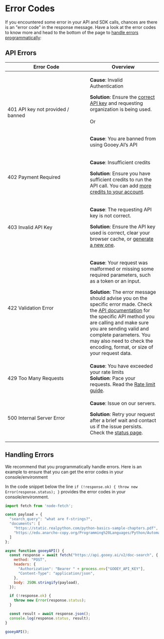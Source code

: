 # Error Codes

If you encountered some error in your API and SDK calls, chances are there is an "error code" in the response message. Have a look at the error codes to know more and head to the bottom of the page to [handle errors programmatically](error-codes.md#handling-errors):

## API Errors

<table><thead><tr><th width="254">Error Code</th><th>Overview</th></tr></thead><tbody><tr><td>401 API key not provided / banned</td><td><p><strong>Cause</strong>: Invalid Authentication</p><p><strong>Solution</strong>: Ensure the <a href="https://gooey.ai/account/api-keys/">correct API key</a> and requesting organization is being used.<br><br>Or </p><p><br><strong>Cause</strong>: You are banned from using Gooey.AI’s API</p></td></tr><tr><td>402 Payment Required</td><td><p><strong>Cause</strong>: Insufficient credits</p><p><strong>Solution</strong>: Ensure you have sufficient credits to run the API call. You can add <a href="https://gooey.ai/account/">more credits to your account</a>.</p></td></tr><tr><td>403 Invalid API Key </td><td><p><strong>Cause</strong>: The requesting API key is not correct.</p><p><strong>Solution</strong>: Ensure the API key used is correct, clear your browser cache, or <a href="https://gooey.ai/account/api-keys/">generate a new one</a>.</p></td></tr><tr><td>422 Validation Error</td><td><p><strong>Cause</strong>: Your request was malformed or missing some required parameters, such as a token or an input.</p><p><strong>Solution</strong>: The error message should advise you on the specific error made. Check the <a href="https://api.gooey.ai/docs">API documentation</a> for the specific API method you are calling and make sure you are sending valid and complete parameters. You may also need to check the encoding, format, or size of your request data.</p></td></tr><tr><td>429 Too Many Requests</td><td><strong>Cause</strong>: You have exceeded your rate limits<br><strong>Solution</strong>: Pace your requests. Read the <a href="https://docs.gooey.ai/api-reference/rate-limits">Rate limit guide</a>. </td></tr><tr><td>500 Internal Server Error</td><td><p><strong>Cause</strong>: Issue on our servers.</p><p><strong>Solution</strong>: Retry your request after a brief wait and contact us if the issue persists. Check the <a href="https://status.gooey.ai/">status page</a>.</p></td></tr></tbody></table>

## Handling Errors

We recommend that you programmatically handle errors. Here is an example to ensure that you can get the error codes in your console/environment

In the code snippet below the line `if (!response.ok) { throw new Error(response.status); }` provides the error codes in your console/environment.&#x20;

```javascript
import fetch from 'node-fetch';

const payload = {
  "search_query": "what are f-strings?",
  "documents": [
    "https://static.realpython.com/python-basics-sample-chapters.pdf",
    "https://edu.anarcho-copy.org/Programming%20Languages/Python/Automate%20the%20Boring%20Stuff%20with%20Python.pdf"
  ]
};

async function gooeyAPI() {
  const response = await fetch("https://api.gooey.ai/v2/doc-search", {
    method: "POST",
    headers: {
      "Authorization": "Bearer " + process.env["GOOEY_API_KEY"],
      "Content-Type": "application/json",
    },
    body: JSON.stringify(payload),
  });

  if (!response.ok) {
    throw new Error(response.status);
  }

  const result = await response.json();
  console.log(response.status, result);
}

gooeyAPI();
```
